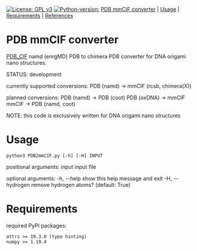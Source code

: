 [![License: GPL v3](https://img.shields.io/badge/License-GPL%20v3-blue.svg)](https://www.gnu.org/licenses/gpl-3.0) [![Python-version:](https://img.shields.io/badge/python-v3.7-green)]() [PDB mmCIF converter](#pdbmmcifconverter) | [Usage](#usage) | [Requirements](#requirements) | [References](#references) 

# PDB mmCIF converter
[PDB_CIF](https://github.com/elija-feigl/pdb-cif) namd (enrgMD) PDB to chimera PDB converter for DNA origami nano structures.

STATUS: development

currently supported conversions:
PDB (namd) -> mmCIF (rcsb, chimera(X))

planned conversions:
PDB (namd) -> PDB (coot)
PDB (oxDNA) -> mmCIF
mmCIF -> PDB (namd, coot)


NOTE: this code is exclusively written for DNA origami nano structures

# Usage
```
python3 PDB2mmCIF.py [-h] [-H] INPUT
```
positional arguments:
  input           input file

optional arguments:
  -h, --help      show this help message and exit
  -H, --hydrogen  remove hydrogen atoms? (default: True)

# Requirements
required PyPI packages:
```
attrs >= 19.3.0 (type hinting)
numpy >= 1.19.4
```

